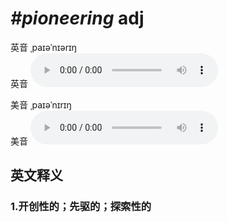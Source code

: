 # ***\#pioneering*** adj
英音 ˌpaɪəˈnɪərɪŋ  
英音
<audio src="./media/pioneering1_AAC.aac" controls="controls"></audio>

美音 ˌpaɪəˈnɪrɪŋ  
美音
<audio src="./media/pioneering2_AAC.aac" controls="controls"></audio>



  

英文释义
---
### 1.**开创性的；先驱的；探索性的**  


